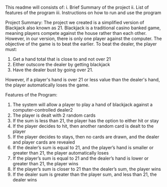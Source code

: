 This readme will consists of:
      i. Brief Summary of the project
      ii. List of features of the program
      iii. Instructions on how to run and use the program
      

Project Summary:
The project we created is a simplified version of Blackjack also known as 21. Blackjack is a traditional casino banked game, meaning players compete against the house rather than each other. However, in our version, there is only one player against the computer. The objective of the game is to beat the earlier. 
To beat the dealer, the player must: 
1) Get a hand total that is close to and not over 21 
2) Either outscore the dealer by getting blackjack 
3) Have the dealer bust by going over 21. 

However, if a player's hand is over 21 or less value than the dealer's hand, the player automatically loses the game. 



Features of the Program:
1. The system will allow a player to play a hand of blackjack against a computer-controlled dealer2
2. The player is dealt with 2 random cards
3. If the sum is less than 21, the player has the option to either hit or stay
4. If the player decides to hit, then another random card is dealt to the player
5. If the player decides to stays, then no cards are drawn, and the dealer and player cards are revealed
6. If the dealer’s sum is equal to 21, and the player’s hand is smaller or greater than 21, the player automatically loses
7. If the player’s sum is equal to 21 and the dealer’s hand is lower or greater than 21, the player wins
8. If the player’s sum is closer to 21 than the dealer’s sum, the player wins
9. If the dealer sum is greater than the player sum, and less than 21, the dealer wins


